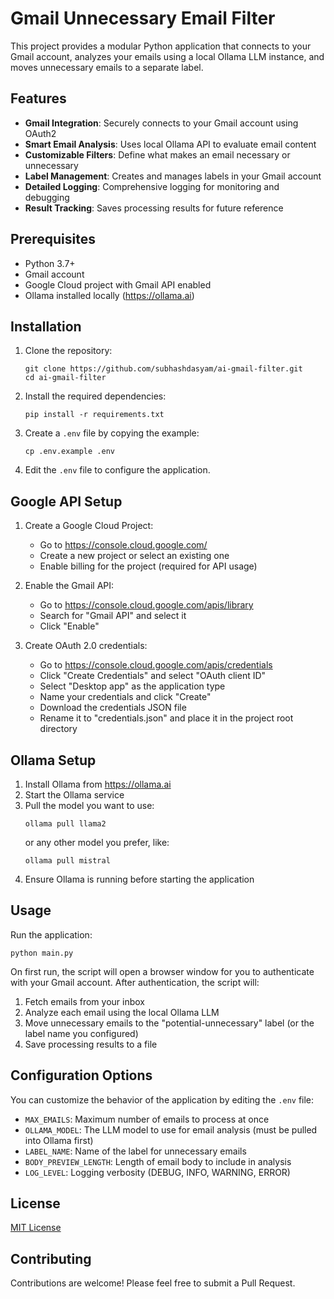 # Gmail Unnecessary Email Filter

This project provides a modular Python application that connects to your Gmail account, analyzes your emails using a local Ollama LLM instance, and moves unnecessary emails to a separate label.

## Features

- **Gmail Integration**: Securely connects to your Gmail account using OAuth2
- **Smart Email Analysis**: Uses local Ollama API to evaluate email content
- **Customizable Filters**: Define what makes an email necessary or unnecessary
- **Label Management**: Creates and manages labels in your Gmail account
- **Detailed Logging**: Comprehensive logging for monitoring and debugging
- **Result Tracking**: Saves processing results for future reference



## Prerequisites

- Python 3.7+
- Gmail account
- Google Cloud project with Gmail API enabled
- Ollama installed locally (https://ollama.ai)

## Installation

1. Clone the repository:
   ```
   git clone https://github.com/subhashdasyam/ai-gmail-filter.git
   cd ai-gmail-filter
   ```

2. Install the required dependencies:
   ```
   pip install -r requirements.txt
   ```

3. Create a `.env` file by copying the example:
   ```
   cp .env.example .env
   ```

4. Edit the `.env` file to configure the application.

## Google API Setup

1. Create a Google Cloud Project:
   - Go to https://console.cloud.google.com/
   - Create a new project or select an existing one
   - Enable billing for the project (required for API usage)

2. Enable the Gmail API:
   - Go to https://console.cloud.google.com/apis/library
   - Search for "Gmail API" and select it
   - Click "Enable"

3. Create OAuth 2.0 credentials:
   - Go to https://console.cloud.google.com/apis/credentials
   - Click "Create Credentials" and select "OAuth client ID"
   - Select "Desktop app" as the application type
   - Name your credentials and click "Create"
   - Download the credentials JSON file
   - Rename it to "credentials.json" and place it in the project root directory

## Ollama Setup

1. Install Ollama from https://ollama.ai
2. Start the Ollama service
3. Pull the model you want to use:
   ```
   ollama pull llama2
   ```
   or any other model you prefer, like:
   ```
   ollama pull mistral
   ```
4. Ensure Ollama is running before starting the application

## Usage

Run the application:

```
python main.py
```

On first run, the script will open a browser window for you to authenticate with your Gmail account. After authentication, the script will:

1. Fetch emails from your inbox
2. Analyze each email using the local Ollama LLM
3. Move unnecessary emails to the "potential-unnecessary" label (or the label name you configured)
4. Save processing results to a file

## Configuration Options

You can customize the behavior of the application by editing the `.env` file:

- `MAX_EMAILS`: Maximum number of emails to process at once
- `OLLAMA_MODEL`: The LLM model to use for email analysis (must be pulled into Ollama first)
- `LABEL_NAME`: Name of the label for unnecessary emails
- `BODY_PREVIEW_LENGTH`: Length of email body to include in analysis
- `LOG_LEVEL`: Logging verbosity (DEBUG, INFO, WARNING, ERROR)

## License

[MIT License](LICENSE)

## Contributing

Contributions are welcome! Please feel free to submit a Pull Request.

